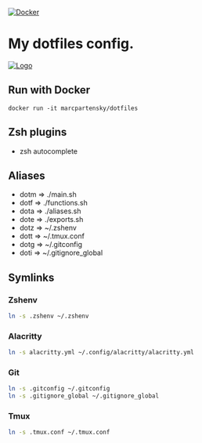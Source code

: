 [![Docker](https://github.com/MarcPartensky/Dotfiles/actions/workflows/docker.yml/badge.svg)](https://github.com/MarcPartensky/Dotfiles/actions/workflows/docker.yml)
# My dotfiles config.
[![Logo](https://repository-images.githubusercontent.com/326477236/556f52f7-61e7-43b0-b2b9-c7f98886dc9b)](https://hub.docker.com/repository/docker/marcpartensky/dotfiles)

## Run with Docker
```
docker run -it marcpartensky/dotfiles
```

## Zsh plugins
* zsh autocomplete

## Aliases
* dotm => ./main.sh
* dotf => ./functions.sh
* dota => ./aliases.sh
* dote => ./exports.sh
* dotz => ~/.zshenv
* dott => ~/.tmux.conf
* dotg => ~/.gitconfig
* doti => ~/.gitignore_global

## Symlinks

### Zshenv
```sh
ln -s .zshenv ~/.zshenv
```

### Alacritty
```sh
ln -s alacritty.yml ~/.config/alacritty/alacritty.yml
```

### Git
```sh
ln -s .gitconfig ~/.gitconfig
ln -s .gitignore_global ~/.gitignore_global
```

### Tmux
```sh
ln -s .tmux.conf ~/.tmux.conf
```
